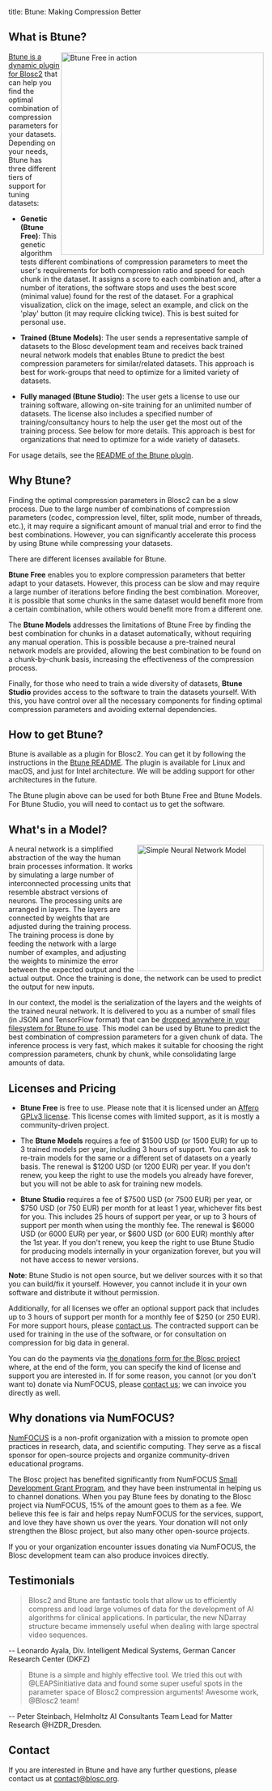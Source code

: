 title: Btune: Making Compression Better


## What is Btune?

<a href="/btune-state-explorer/main.html"> <img src="/btune-state-explorer/btune-preview-running.png" alt="Btune Free in action" width="400" align="right"/></a>

[Btune is a dynamic plugin for Blosc2](https://github.com/Blosc/blosc2_btune) that can help you find the optimal combination of compression parameters for your datasets. Depending on your needs, Btune has three different tiers of support for tuning datasets:

- **Genetic (Btune Free)**: This genetic algorithm tests different combinations of compression parameters to meet the user's requirements for both compression ratio and speed for each chunk in the dataset. It assigns a score to each combination and, after a number of iterations, the software stops and uses the best score (minimal value) found for the rest of the dataset. For a graphical visualization, click on the image, select an example, and click on the 'play' button (it may require clicking twice). This is best suited for personal use.

- **Trained (Btune Models)**: The user sends a representative sample of datasets to the Blosc development team and receives back trained neural network models that enables Btune to predict the best compression parameters for similar/related datasets. This approach is best for work-groups that need to optimize for a limited variety of datasets.

- **Fully managed (Btune Studio)**: The user gets a license to use our training software, allowing on-site training for an unlimited number of datasets. The license also includes a specified number of training/consultancy hours to help the user get the most out of the training process.  See below for more details.  This approach is best for organizations that need to optimize for a wide variety of datasets.

For usage details, see the [README of the Btune plugin](https://github.com/Blosc/blosc2_btune#readme).

## Why Btune?

Finding the optimal compression parameters in Blosc2 can be a slow process. Due to the large number of combinations of compression parameters (codec, compression level, filter, split mode, number of threads, etc.), it may require a significant amount of manual trial and error to find the best combinations. However, you can significantly accelerate this process by using Btune while compressing your datasets.

There are different licenses available for Btune.

**Btune Free** enables you to explore compression parameters that better adapt to your datasets. However, this process can be slow and may require a large number of iterations before finding the best combination. Moreover, it is possible that some chunks in the same dataset would benefit more from a certain combination, while others would benefit more from a different one.

The **Btune Models** addresses the limitations of Btune Free by finding the best combination for chunks in a dataset automatically, without requiring any manual operation. This is possible because a pre-trained neural network models are provided, allowing the best combination to be found on a chunk-by-chunk basis, increasing the effectiveness of the compression process.

Finally, for those who need to train a wide diversity of datasets, **Btune Studio** provides access to the software to train the datasets yourself. With this, you have control over all the necessary components for finding optimal compression parameters and avoiding external dependencies.

## How to get Btune?

Btune is available as a plugin for Blosc2.  You can get it by following the instructions in the [Btune README](https://github.com/Blosc/blosc2_btune/#readme). The plugin is available for Linux and macOS, and just for Intel architecture.  We will be adding support for other architectures in the future.

The Btune plugin above can be used for both Btune Free and Btune Models.  For Btune Studio, you will need to contact us to get the software.

## What's in a Model?

<img src="/btune/NN-simple-model.png" alt="Simple Neural Network Model" width="250" align="right"/>

A neural network is a simplified abstraction of the way the human brain processes information. It works by simulating a large number of interconnected processing units that resemble abstract versions of neurons. The processing units are arranged in layers. The layers are connected by weights that are adjusted during the training process.  The training process is done by feeding the network with a large number of examples, and adjusting the weights to minimize the error between the expected output and the actual output.  Once the training is done, the network can be used to predict the output for new inputs.

In our context, the model is the serialization of the layers and the weights of the trained neural network. It is delivered to you as a number of small files (in JSON and TensorFlow format) that can be [dropped anywhere in your filesystem for Btune to use](https://github.com/Blosc/blosc2_btune/blob/main/README.md#btune-models). This model can be used by Btune to predict the best combination of compression parameters for a given chunk of data.  The inference process is very fast, which makes it suitable for choosing the right compression parameters, chunk by chunk, while consolidating large amounts of data.

## Licenses and Pricing

- **Btune Free** is free to use. Please note that it is licensed under an [Affero GPLv3 license](https://www.gnu.org/licenses/agpl-3.0.en.html). This license comes with limited support, as it is mostly a community-driven project.

- The **Btune Models** requires a fee of $1500 USD (or 1500 EUR) for up to 3 trained models per year, including 3 hours of support. You can ask to re-train models for the same or a different set of datasets on a yearly basis.  The renewal is $1200 USD (or 1200 EUR) per year.  If you don't renew, you keep the right to use the models you already have forever, but you will not be able to ask for training new models.

- **Btune Studio** requires a fee of $7500 USD (or 7500 EUR) per year, or $750 USD (or 750 EUR) per month for at least 1 year, whichever fits best for you. This includes 25 hours of support per year, or up to 3 hours of support per month when using the monthly fee. The renewal is $6000 USD (or 6000 EUR) per year, or $600 USD (or 600 EUR) monthly after the 1st year.  If you don't renew, you keep the right to use Btune Studio for producing models internally in your organization forever, but you will not have access to newer versions.

**Note**: Btune Studio is not open source, but we deliver sources with it so that you can build/fix it yourself.  However, you cannot include it in your own software and distribute it without permission.

Additionally, for all licenses we offer an optional support pack that includes up to 3 hours of support per month for a monthly fee of $250 (or 250 EUR).  For more support hours, please [contact us](mailto:contact@blosc.org). The contracted support can be used for training in the use of the software, or for consultation on compression for big data in general.

You can do the payments via [the donations form for the Blosc project](https://www.blosc.org/pages/donate/) where, at the end of the form, you can specify the kind of license and support you are interested in.  If for some reason, you cannot (or you don't want to) donate via NumFOCUS, please [contact us](mailto:contact@blosc.org); we can invoice you directly as well.

## Why donations via NumFOCUS?

[NumFOCUS](https://numfocus.org/community/mission) is a non-profit organization with a mission to promote open practices in research, data, and scientific computing. They serve as a fiscal sponsor for open-source projects and organize community-driven educational programs.

The Blosc project has benefited significantly from NumFOCUS [Small Development Grant Program](https://numfocus.org/programs/small-development-grants), and they have been instrumental in helping us to channel donations. When you pay Btune fees by donating to the Blosc project via NumFOCUS, 15% of the amount goes to them as a fee. We believe this fee is fair and helps repay NumFOCUS for the services, support, and love they have shown us over the years. Your donation will not only strengthen the Blosc project, but also many other open-source projects.

If you or your organization encounter issues donating via NumFOCUS, the Blosc development team can also produce invoices directly.

## Testimonials

> Blosc2 and Btune are fantastic tools that allow us to efficiently compress and load large volumes of data for the development of AI algorithms for clinical applications. In particular, the new NDarray structure became immensely useful when dealing with large spectral video sequences.

-- Leonardo Ayala, Div. Intelligent Medical Systems, German Cancer Research Center (DKFZ)

> Btune is a simple and highly effective tool. We tried this out with @LEAPSinitiative data and found some super useful spots in the parameter space of Blosc2 compression arguments! Awesome work, @Blosc2 team!

-- Peter Steinbach, Helmholtz AI Consultants Team Lead for Matter Research @HZDR_Dresden.

## Contact

If you are interested in Btune and have any further questions, please contact us at [contact@blosc.org](mailto:contact@blosc.org).
